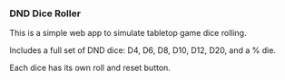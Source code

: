 ### DND Dice Roller

This is a simple web app to simulate tabletop game dice rolling.

Includes a full set of DND dice: D4, D6, D8, D10, D12, D20, and a % die.

Each dice has its own roll and reset button.
